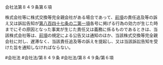 会社法第８４９条第６項

株式会社等に株式交換等完全親会社がある場合であって、[前項](会社法＿＿＿＿第８４９条第５項)の責任追及等の訴え又は訴訟告知が[第八百四十七条の二第一項](会社法＿＿＿＿第８４７条の２第１項)各号に掲げる行為の効力が生じた時までにその原因となった事実が生じた責任又は義務に係るものであるときは、当該株式会社等は、[前項](会社法＿＿＿＿第８４９条第５項)の規定による公告又は通知のほか、当該株式交換等完全親会社に対し、遅滞なく、当該責任追及等の訴えを提起し、又は当該訴訟告知を受けた旨を通知しなければならない。

#会社法
#会社法/第８４９条
#会社法/第８４９条/第６項
